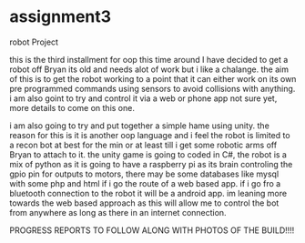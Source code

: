 # assignment3
robot Project


this is the third installment for oop
this time around I have decided to get a robot off Bryan its old and needs alot of work but i like a chalange.
the aim of this is to get the robot working to a point that it can either work on its own pre programmed commands using sensors to avoid collisions with anything. i am also goint to try and control it via a web or phone app not sure yet, more details to come on this one.

i am also going to try and put together a simple hame using unity. the reason for this is it is another oop language and i feel the robot is limited to a recon bot at best for the min or at least till i get some robotic arms off Bryan to attach to it.
the unity game is going to coded in C#, the robot is a mix of python as it is going to have a raspberry pi as its brain controling the gpio pin for outputs to motors, there may be some databases like mysql with some php and html if i go the route of a web based app. if i go fro a bluetooth connection to the robot it will be a android app. im leaning more towards the web based approach as this will allow me to control the bot from anywhere as long as there in an internet connection.

PROGRESS REPORTS TO FOLLOW ALONG WITH PHOTOS OF THE BUILD!!!!

